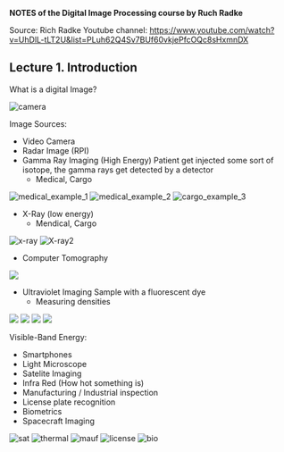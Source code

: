 **NOTES of the Digital Image Processing course by Ruch Radke**

Source:
  Rich Radke Youtube channel:
  https://www.youtube.com/watch?v=UhDlL-tLT2U&list=PLuh62Q4Sv7BUf60vkjePfcOQc8sHxmnDX
  
  
  
## Lecture 1. Introduction

What is a digital Image?

![camera](origin_of_image.png)

Image Sources:
- Video Camera
- Radar Image (RPI)
- Gamma Ray Imaging (High Energy)
    Patient get injected some sort of isotope, the gamma rays get detected by a detector
    - Medical, Cargo

![medical_example_1](medical_example_1.png)
![medical_example_2](medical_example_2.png)
![cargo_example_3](cargo_example_3.png)

- X-Ray (low energy)
    - Mendical, Cargo

![x-ray](x_ray_example.png)
![X-ray2](x_ray_example_2.png)

- Computer Tomography

![](Computational_tomography.png)

- Ultraviolet Imaging
  Sample with a fluorescent dye
  - Measuring densities

![](UV-die.png)
![](uv_example_1.png)
![](uv_example_2.png)
![](uv_example_3.png)

Visible-Band Energy:
  - Smartphones
  - Light Microscope
  - Satelite Imaging
  - Infra Red (How hot something is)
  - Manufacturing / Industrial inspection
  - License plate recognition
  - Biometrics
  - Spacecraft Imaging
  
![sat](satellite_example.png)
![thermal](thermal_image.jpeg)
![mauf](manufacturing_line.jpeg)
![license](license_plate_recognition.jpeg)
![bio](biometrics.jpg)
